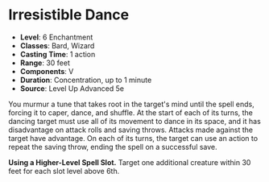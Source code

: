 # Irresistible Dance

- **Level**: 6 Enchantment
- **Classes**: Bard, Wizard
- **Casting Time**: 1 action
- **Range**: 30 feet
- **Components**: V
- **Duration**: Concentration, up to 1 minute
- **Source**: Level Up Advanced 5e

You murmur a tune that takes root in the target's mind until the spell ends, forcing it to caper, dance, and shuffle. At the start of each of its turns, the dancing target must use all of its movement to dance in its space, and it has disadvantage on attack rolls and saving throws. Attacks made against the target have advantage. On each of its turns, the target can use an action to repeat the saving throw, ending the spell on a successful save.

**Using a Higher-Level Spell Slot.** Target one additional creature within 30 feet for each slot level above 6th.
